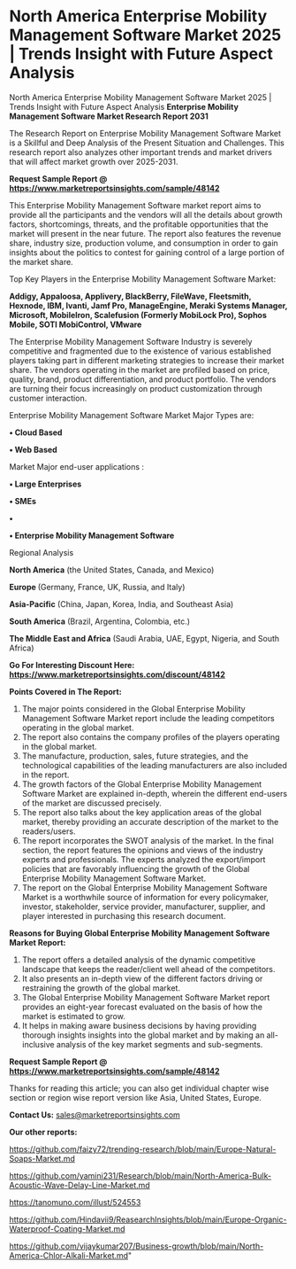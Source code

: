 # North America Enterprise Mobility Management Software Market 2025 | Trends Insight with Future Aspect Analysis
 North America Enterprise Mobility Management Software Market 2025 | Trends Insight with Future Aspect Analysis
<strong>Enterprise Mobility Management Software Market Research Report 2031</strong>

The Research Report on Enterprise Mobility Management Software Market is a Skillful and Deep Analysis of the Present Situation and Challenges. This research report also analyzes other important trends and market drivers that will affect market growth over 2025-2031.

<strong>Request Sample Report @ <a href=https://www.marketreportsinsights.com/sample/48142>https://www.marketreportsinsights.com/sample/48142</a></strong>

This Enterprise Mobility Management Software market report aims to provide all the participants and the vendors will all the details about growth factors, shortcomings, threats, and the profitable opportunities that the market will present in the near future. The report also features the revenue share, industry size, production volume, and consumption in order to gain insights about the politics to contest for gaining control of a large portion of the market share.

Top Key Players in the Enterprise Mobility Management Software Market:

<strong>Addigy, Appaloosa, Applivery, BlackBerry, FileWave, Fleetsmith, Hexnode, IBM, Ivanti, Jamf Pro, ManageEngine, Meraki Systems Manager, Microsoft, MobileIron, Scalefusion (Formerly MobiLock Pro), Sophos Mobile, SOTI MobiControl, VMware</strong>

The Enterprise Mobility Management Software Industry is severely competitive and fragmented due to the existence of various established players taking part in different marketing strategies to increase their market share. The vendors operating in the market are profiled based on price, quality, brand, product differentiation, and product portfolio. The vendors are turning their focus increasingly on product customization through customer interaction.

Enterprise Mobility Management Software Market Major Types are:

<strong>•  Cloud Based

•  Web Based</strong>

Market Major end-user applications :

<strong>•  Large Enterprises

•  SMEs

•  

•  Enterprise Mobility Management Software</strong>

Regional Analysis

</u><strong><b>North America</b></strong> (the United States, Canada, and Mexico)

<strong><b>Europe </b></strong>(Germany, France, UK, Russia, and Italy)

<strong><b>Asia-Pacific</b></strong> (China, Japan, Korea, India, and Southeast Asia)

<strong><b>South America</b></strong> (Brazil, Argentina, Colombia, etc.)

<strong><b>The Middle East and Africa</b></strong> (Saudi Arabia, UAE, Egypt, Nigeria, and South Africa)

<strong>Go For Interesting Discount Here: <a href=https://www.marketreportsinsights.com/discount/48142>https://www.marketreportsinsights.com/discount/48142</a></strong>

<strong>Points Covered in The Report:</strong>
<ol>
  <li>The major points considered in the Global Enterprise Mobility Management Software Market report include the leading competitors operating in the global market.</li>
  <li>The report also contains the company profiles of the players operating in the global market.</li>
  <li>The manufacture, production, sales, future strategies, and the technological capabilities of the leading manufacturers are also included in the report.</li>
  <li>The growth factors of the Global Enterprise Mobility Management Software Market are explained in-depth, wherein the different end-users of the market are discussed precisely.</li>
  <li>The report also talks about the key application areas of the global market, thereby providing an accurate description of the market to the readers/users.</li>
  <li>The report incorporates the SWOT analysis of the market. In the final section, the report features the opinions and views of the industry experts and professionals. The experts analyzed the export/import policies that are favorably influencing the growth of the Global Enterprise Mobility Management Software Market.</li>
  <li>The report on the Global Enterprise Mobility Management Software Market is a worthwhile source of information for every policymaker, investor, stakeholder, service provider, manufacturer, supplier, and player interested in purchasing this research document.</li>
</ol>
<strong>Reasons for Buying Global Enterprise Mobility Management Software Market Report:</strong>

<ol>
  <li>The report offers a detailed analysis of the dynamic competitive landscape that keeps the reader/client well ahead of the competitors.</li>
  <li>It also presents an in-depth view of the different factors driving or restraining the growth of the global market.</li>
  <li>The Global Enterprise Mobility Management Software Market report provides an eight-year forecast evaluated on the basis of how the market is estimated to grow.</li>
  <li>It helps in making aware business decisions by having providing thorough insights insights into the global market and by making an all-inclusive analysis of the key market segments and sub-segments.</li>
</ol>
<strong>Request Sample Report @ <a href=https://www.marketreportsinsights.com/sample/48142>https://www.marketreportsinsights.com/sample/48142</a></strong>


Thanks for reading this article; you can also get individual chapter wise section or region wise report version like Asia, United States, Europe.

<strong>Contact Us:</strong>
sales@marketreportsinsights.com

<strong>Our other reports:</strong>

<a href=https://github.com/faizy72/trending-research/blob/main/Europe-Natural-Soaps-Market.md>https://github.com/faizy72/trending-research/blob/main/Europe-Natural-Soaps-Market.md</a>

<a href=https://github.com/yamini231/Research/blob/main/North-America-Bulk-Acoustic-Wave-Delay-Line-Market.md>https://github.com/yamini231/Research/blob/main/North-America-Bulk-Acoustic-Wave-Delay-Line-Market.md</a>

<a href=https://tanomuno.com/illust/524553>https://tanomuno.com/illust/524553</a>

<a href=https://github.com/Hindavii9/ReasearchInsights/blob/main/Europe-Organic-Waterproof-Coating-Market.md>https://github.com/Hindavii9/ReasearchInsights/blob/main/Europe-Organic-Waterproof-Coating-Market.md</a>

<a href=https://github.com/vijaykumar207/Business-growth/blob/main/North-America-Chlor-Alkali-Market.md>https://github.com/vijaykumar207/Business-growth/blob/main/North-America-Chlor-Alkali-Market.md</a>"
